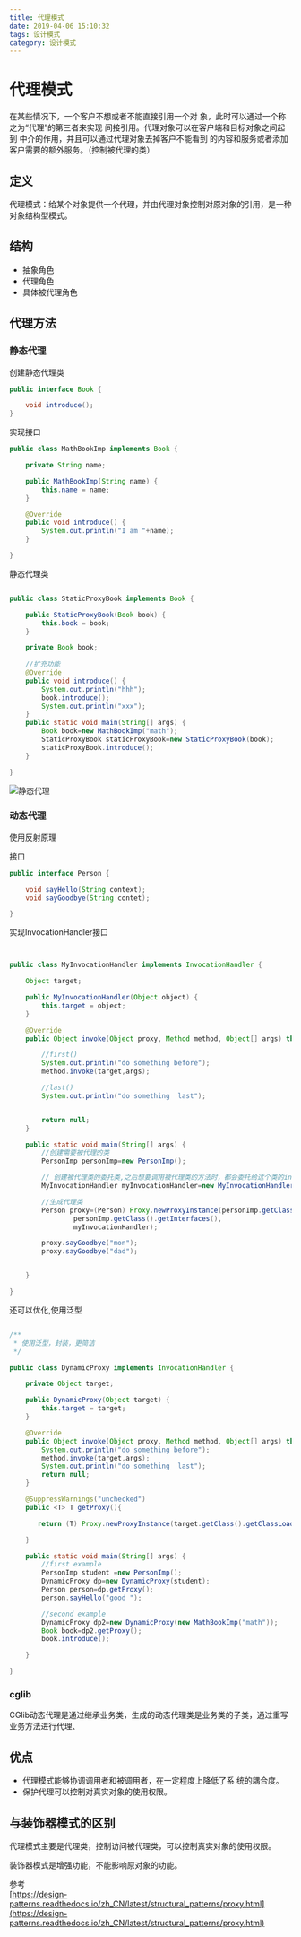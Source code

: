 ```yaml
---
title: 代理模式
date: 2019-04-06 15:10:32
tags: 设计模式
category: 设计模式
---
```


# 代理模式

在某些情况下，一个客户不想或者不能直接引用一个对 象，此时可以通过一个称之为“代理”的第三者来实现 间接引用。代理对象可以在客户端和目标对象之间起到 中介的作用，并且可以通过代理对象去掉客户不能看到 的内容和服务或者添加客户需要的额外服务。（控制被代理的类）

## 定义
代理模式：给某个对象提供一个代理，并由代理对象控制对原对象的引用，是一种对象结构型模式。

<!--more-->

## 结构

- 抽象角色
- 代理角色
- 具体被代理角色

## 代理方法

### 静态代理
创建静态代理类


~~~java
public interface Book {

    void introduce();
}
~~~
实现接口
~~~java
public class MathBookImp implements Book {

    private String name;

    public MathBookImp(String name) {
        this.name = name;
    }

    @Override
    public void introduce() {
        System.out.println("I am "+name);
    }

}
~~~

静态代理类
~~~java

public class StaticProxyBook implements Book {

    public StaticProxyBook(Book book) {
        this.book = book;
    }

    private Book book;
    
    //扩充功能
    @Override
    public void introduce() {
        System.out.println("hhh");
        book.introduce();
        System.out.println("xxx");
    }
    public static void main(String[] args) {
        Book book=new MathBookImp("math");
        StaticProxyBook staticProxyBook=new StaticProxyBook(book);
        staticProxyBook.introduce();
    }

}
~~~
![静态代理](/代理模式/Proxy.png)


### 动态代理
使用反射原理

接口
~~~java
public interface Person {

    void sayHello(String context);
    void sayGoodbye(String contet);

}
~~~

实现InvocationHandler接口  
~~~java


public class MyInvocationHandler implements InvocationHandler {

    Object target;

    public MyInvocationHandler(Object object) {
        this.target = object;
    }

    @Override
    public Object invoke(Object proxy, Method method, Object[] args) throws Throwable {

        //first()
        System.out.println("do something before");
        method.invoke(target,args);

        //last()
        System.out.println("do something  last");


        return null;
    }

    public static void main(String[] args) {
        //创建需要被代理的类
        PersonImp personImp=new PersonImp();

        // 创建被代理类的委托类,之后想要调用被代理类的方法时，都会委托给这个类的invoke(Object proxy, Method method, Object[] args)方法
        MyInvocationHandler myInvocationHandler=new MyInvocationHandler(personImp);

        //生成代理类
        Person proxy=(Person) Proxy.newProxyInstance(personImp.getClass().getClassLoader(),
                personImp.getClass().getInterfaces(),
                myInvocationHandler);

        proxy.sayGoodbye("mon");
        proxy.sayGoodbye("dad");


    }

}
~~~

还可以优化,使用泛型

~~~java

/**
 * 使用泛型，封装，更简洁
 */

public class DynamicProxy implements InvocationHandler {

    private Object target;

    public DynamicProxy(Object target) {
        this.target = target;
    }

    @Override
    public Object invoke(Object proxy, Method method, Object[] args) throws Throwable {
        System.out.println("do something before");
        method.invoke(target,args);
        System.out.println("do something  last");
        return null;
    }

    @SuppressWarnings("unchecked")
    public <T> T getProxy(){

       return (T) Proxy.newProxyInstance(target.getClass().getClassLoader(),target.getClass().getInterfaces(),this);

    }

    public static void main(String[] args) {
        //first example
        PersonImp student =new PersonImp();
        DynamicProxy dp=new DynamicProxy(student);
        Person person=dp.getProxy();
        person.sayHello("good ");

        //second example
        DynamicProxy dp2=new DynamicProxy(new MathBookImp("math"));
        Book book=dp2.getProxy();
        book.introduce();

    }

}
~~~

### cglib

CGlib动态代理是通过继承业务类，生成的动态代理类是业务类的子类，通过重写业务方法进行代理、

## 优点
- 代理模式能够协调调用者和被调用者，在一定程度上降低了系 统的耦合度。
- 保护代理可以控制对真实对象的使用权限。

## 与装饰器模式的区别

代理模式主要是代理类，控制访问被代理类，可以控制真实对象的使用权限。

装饰器模式是增强功能，不能影响原对象的功能。




参考  
[https://design-patterns.readthedocs.io/zh_CN/latest/structural_patterns/proxy.html](https://design-patterns.readthedocs.io/zh_CN/latest/structural_patterns/proxy.html)